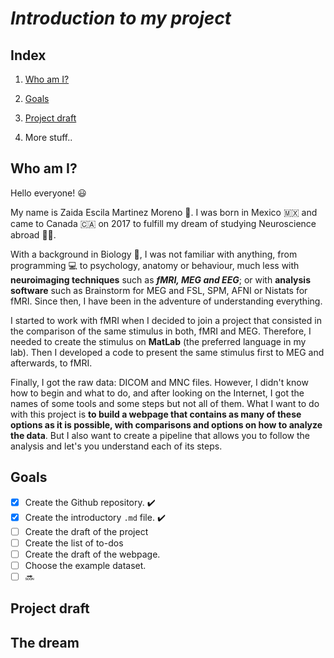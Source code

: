 # *Introduction to my project*

## **Index**

1. [Who am I?](#who-am-i) 

2. [Goals](#goals)

3. [Project draft](#project-draft)
   
4. More stuff..

## **Who am I?**

Hello everyone! :smiley:

My name is Zaida Escila Martinez Moreno :woman:. I was born in Mexico :mexico: and came to Canada :canada: on 2017 to fulfill my dream of studying Neuroscience abroad :woman_scientist:.

With a background in Biology :panda_face:, I was not familiar with anything, from programming :computer: to psychology, anatomy or behaviour, much less with **neuroimaging techniques** such as **_fMRI, MEG and EEG_**; or with **analysis software** such as Brainstorm for MEG and FSL, SPM, AFNI or Nistats for fMRI. Since then, I have been in the adventure of understanding everything.

I started to work with fMRI when I decided to join a project that consisted in the comparison of the same stimulus in both, fMRI and MEG. Therefore, I needed to create the stimulus on **MatLab** (the preferred language in my lab). Then I developed a code to present the same stimulus first to MEG and afterwards, to fMRI.

Finally, I got the raw data: DICOM and MNC files. However, I didn't know how to begin and what to do, and after looking on the Internet, I got the names of some tools and some steps but not all of them. What I want to do with this project is **to build a webpage that contains as many of these options as it is possible, with comparisons and options on how to analyze the data**. But I also want to create a pipeline that allows you to follow the analysis and let's you understand each of its steps.

## **Goals**

- [x] Create the Github repository. :heavy_check_mark:
- [x] Create the introductory `.md` file. :heavy_check_mark:
- [ ] Create the draft of the project
- [ ] Create the list of to-dos
- [ ] Create the draft of the webpage.
- [ ] Choose the example dataset.
- [ ] :soon:

## **Project draft**




## **The dream**


